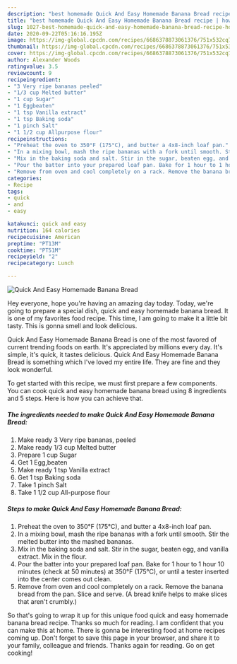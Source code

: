 ```yaml
---
description: "best homemade Quick And Easy Homemade Banana Bread recipe | how to prepare Quick And Easy Homemade Banana Bread"
title: "best homemade Quick And Easy Homemade Banana Bread recipe | how to prepare Quick And Easy Homemade Banana Bread"
slug: 1027-best-homemade-quick-and-easy-homemade-banana-bread-recipe-how-to-prepare-quick-and-easy-homemade-banana-bread
date: 2020-09-22T05:16:16.195Z
image: https://img-global.cpcdn.com/recipes/6686378873061376/751x532cq70/quick-and-easy-homemade-banana-bread-recipe-main-photo.jpg
thumbnail: https://img-global.cpcdn.com/recipes/6686378873061376/751x532cq70/quick-and-easy-homemade-banana-bread-recipe-main-photo.jpg
cover: https://img-global.cpcdn.com/recipes/6686378873061376/751x532cq70/quick-and-easy-homemade-banana-bread-recipe-main-photo.jpg
author: Alexander Woods
ratingvalue: 3.5
reviewcount: 9
recipeingredient:
- "3 Very ripe bananas peeled"
- "1/3 cup Melted butter"
- "1 cup Sugar"
- "1 Eggbeaten"
- "1 tsp Vanilla extract"
- "1 tsp Baking soda"
- "1 pinch Salt"
- "1 1/2 cup Allpurpose flour"
recipeinstructions:
- "Preheat the oven to 350°F (175°C), and butter a 4x8-inch loaf pan."
- "In a mixing bowl, mash the ripe bananas with a fork until smooth. Stir the melted butter into the mashed bananas."
- "Mix in the baking soda and salt. Stir in the sugar, beaten egg, and vanilla extract. Mix in the flour."
- "Pour the batter into your prepared loaf pan. Bake for 1 hour to 1 hour 10 minutes (check at 50 minutes) at 350°F (175°C), or until a tester inserted into the center comes out clean."
- "Remove from oven and cool completely on a rack. Remove the banana bread from the pan. Slice and serve. (A bread knife helps to make slices that aren&#39;t crumbly.)"
categories:
- Recipe
tags:
- quick
- and
- easy

katakunci: quick and easy 
nutrition: 164 calories
recipecuisine: American
preptime: "PT13M"
cooktime: "PT51M"
recipeyield: "2"
recipecategory: Lunch

---
```



![Quick And Easy Homemade Banana Bread](https://img-global.cpcdn.com/recipes/6686378873061376/751x532cq70/quick-and-easy-homemade-banana-bread-recipe-main-photo.jpg)

Hey everyone, hope you're having an amazing day today. Today, we're going to prepare a special dish, quick and easy homemade banana bread. It is one of my favorites food recipe. This time, I am going to make it a little bit tasty. This is gonna smell and look delicious.

Quick And Easy Homemade Banana Bread is one of the most favored of current trending foods on earth. It's appreciated by millions every day. It's simple, it's quick, it tastes delicious. Quick And Easy Homemade Banana Bread is something which I've loved my entire life. They are fine and they look wonderful.




To get started with this recipe, we must first prepare a few components. You can cook quick and easy homemade banana bread using 8 ingredients and 5 steps. Here is how you can achieve that.

<!--inarticleads1-->

##### The ingredients needed to make Quick And Easy Homemade Banana Bread:

1. Make ready 3 Very ripe bananas, peeled
1. Make ready 1/3 cup Melted butter
1. Prepare 1 cup Sugar
1. Get 1 Egg,beaten
1. Make ready 1 tsp Vanilla extract
1. Get 1 tsp Baking soda
1. Take 1 pinch Salt
1. Take 1 1/2 cup All-purpose flour




<!--inarticleads2-->

##### Steps to make Quick And Easy Homemade Banana Bread:

1. Preheat the oven to 350°F (175°C), and butter a 4x8-inch loaf pan.
1. In a mixing bowl, mash the ripe bananas with a fork until smooth. Stir the melted butter into the mashed bananas.
1. Mix in the baking soda and salt. Stir in the sugar, beaten egg, and vanilla extract. Mix in the flour.
1. Pour the batter into your prepared loaf pan. Bake for 1 hour to 1 hour 10 minutes (check at 50 minutes) at 350°F (175°C), or until a tester inserted into the center comes out clean.
1. Remove from oven and cool completely on a rack. Remove the banana bread from the pan. Slice and serve. (A bread knife helps to make slices that aren&#39;t crumbly.)




So that's going to wrap it up for this unique food quick and easy homemade banana bread recipe. Thanks so much for reading. I am confident that you can make this at home. There is gonna be interesting food at home recipes coming up. Don't forget to save this page in your browser, and share it to your family, colleague and friends. Thanks again for reading. Go on get cooking!
